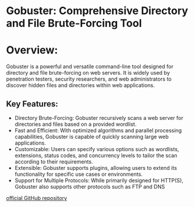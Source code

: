 # Gobuster: Comprehensive Directory and File Brute-Forcing Tool
# Overview:

Gobuster is a powerful and versatile command-line tool designed for directory and file brute-forcing on web servers. It is widely used by penetration testers, security researchers, and web administrators to discover hidden files and directories within web applications.

## Key Features:
* Directory Brute-Forcing: Gobuster recursively scans a web server for directories and files based on a provided wordlist.
* Fast and Efficient: With optimized algorithms and parallel processing capabilities, Gobuster is capable of quickly scanning large web applications.
* Customizable: Users can specify various options such as wordlists, extensions, status codes, and concurrency levels to tailor the scan according to their requirements.
* Extensible: Gobuster supports plugins, allowing users to extend its functionality for specific use cases or environments.
* Support for Multiple Protocols: While primarily designed for HTTP(S), Gobuster also supports other protocols such as FTP and DNS

[official GitHub repository](https://github.com/OJ/gobuster/releases)

